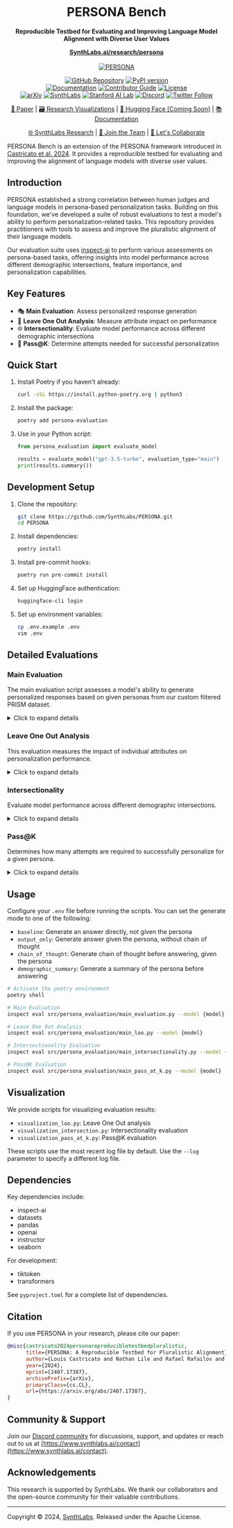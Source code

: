 <div align="center">


<p align="center"><h1 align="center">PERSONA Bench</h1>

<b>Reproducible Testbed for Evaluating and Improving Language Model Alignment with Diverse User Values</b>

<a href="https://www.synthlabs.ai/research/persona"><b>SynthLabs.ai/research/persona</b></a><br /><br />
<a href="https://www.synthlabs.ai"><img src="https://www.synthlabs.ai/img/persona.jpeg" alt="PERSONA" style="max-width: 100%;"></a><br /></p>


<p align="center">
<a href="https://github.com/SynthLabsAI/PERSONA-Bench"><img src="https://img.shields.io/badge/GitHub-PERSONA--Bench-purple?logo=github" alt="GitHub Repository" style="max-width: 100%;"></a>
<a href="https://pypi.org/project/persona-bench/"><img src="https://badge.fury.io/py/persona-bench.svg" alt="PyPI version"/></a>
  <br/>
  <a href="https://www.synthlabs.ai/research/persona"><img src="https://img.shields.io/badge/docs-online-brightgreen" alt="Documentation" style="max-width: 100%;"></a>
  <a href="https://github.com/SynthLabsAI/PERSONA-Bench/blob/main/CONTRIBUTING.md"><img src="https://img.shields.io/badge/Contributor-Guide-blue?logo=Github&color=purple" alt="Contributor Guide"/></a>
  <a href="https://opensource.org/licenses/Apache-2.0"><img src="https://img.shields.io/badge/License-Apache-blue.svg" alt="License" style="max-width: 100%;"></a>
  <br/>
  <a href="https://arxiv.org/abs/2407.17387"><img src="https://img.shields.io/badge/arXiv-2407.17387-b31b1b.svg" alt="arXiv"/></a>
  <a href="https://www.synthlabs.ai/"><img src="https://img.shields.io/badge/AI-AI?labelColor=6466F1&color=D43B83&label=SynthLabs" alt="SynthLabs"/></a>
  <a href="https://ai.stanford.edu/"><img src="https://img.shields.io/badge/Stanford-AI%20Lab-D43B83?logo=stanford&logoColor=white" alt="Stanford AI Lab" style="max-width: 100%;"></a>
<a href="https://discord.gg/46uN42SE6x"><img src="https://img.shields.io/badge/Discord-Chat-blue?logo=discord&color=4338ca&labelColor=black" alt="Discord" style="max-width: 100%;"></a>
  <a href="https://twitter.com/synth_labs"><img src="https://img.shields.io/twitter/follow/synth_labs?style=social" alt="Twitter Follow" style="max-width: 100%;"></a>
</p>

[//]: # (  <a href="https://codecov.io/gh/SynthLabsAI/PERSONA-Bench"><img src="https://codecov.io/gh/SynthLabsAI/PERSONA-Bench/graph/badge.svg" alt="Coverage"/></a>)
[//]: # (<a href="https://github.com/SynthLabsAI/PERSONA-Bench/actions/workflows/tests.yml"><img src="https://img.shields.io/github/actions/workflow/status/SynthLabsAI/PERSONA-Bench/tests.yml?logo=githubactions&logoColor=white&label=Tests" alt="Tests" style="max-width: 100%;"></a>)

<p align="center">
  <a href="https://arxiv.org/abs/2407.17387">📄 Paper</a> |
  <a href="https://www.synthlabs.ai/research/persona">🗃️ Research Visualizations</a> |
  <a href="https://huggingface.co/SynthLabsAI">🤗 Hugging Face [Coming Soon]</a> |
  <a href="https://www.synthlabs.ai/research/persona">📚 Documentation</a>
</p>

<p align="center">
  <a href="https://www.synthlabs.ai/">🌐 SynthLabs Research</a> |
  <a href="https://jobs.synthlabs.ai/">👥 Join the Team</a> |
<a href="https://www.synthlabs.ai/contact">🤝 Let's Collaborate</a>
</p>

[//]: # ([![Tests]&#40;https://img.shields.io/github/actions/workflow/status/SynthLabs/PERSONA-bench/ci.yml?logo=github&label=Tests&#41;]&#40;https://github.com/SynthLabs/PERSONA-bench/actions&#41;)

</div>

PERSONA Bench is an extension of the PERSONA framework introduced in [Castricato et al. 2024](https://www.synthlabs.ai/research/persona). It provides a reproducible testbed for evaluating and improving the alignment of language models with diverse user values.
## Introduction

PERSONA established a strong correlation between human judges and language models in persona-based personalization tasks. Building on this foundation, we've developed a suite of robust evaluations to test a model's ability to perform personalization-related tasks. This repository provides practitioners with tools to assess and improve the pluralistic alignment of their language models.

Our evaluation suite uses [inspect-ai](https://inspect.ai-safety-institute.org.uk/) to perform various assessments on persona-based tasks, offering insights into model performance across different demographic intersections, feature importance, and personalization capabilities.

## Key Features

- 🎭 **Main Evaluation**: Assess personalized response generation
- 🧩 **Leave One Out Analysis**: Measure attribute impact on performance
- 🌐 **Intersectionality**: Evaluate model performance across different demographic intersections
- 🎯 **Pass@K**: Determine attempts needed for successful personalization

## Quick Start

1. Install Poetry if you haven't already:
   ```bash
   curl -sSL https://install.python-poetry.org | python3 -
   ```

2. Install the package:
   ```bash
   poetry add persona-evaluation
   ```

3. Use in your Python script:
   ```python
   from persona_evaluation import evaluate_model

   results = evaluate_model("gpt-3.5-turbo", evaluation_type="main")
   print(results.summary())
   ```

## Development Setup

1. Clone the repository:
   ```bash
   git clone https://github.com/SynthLabs/PERSONA.git
   cd PERSONA
   ```

2. Install dependencies:
   ```bash
   poetry install
   ```

3. Install pre-commit hooks:
   ```bash
   poetry run pre-commit install
   ```

4. Set up HuggingFace authentication:
   ```bash
   huggingface-cli login
   ```

5. Set up environment variables:
   ```bash
   cp .env.example .env
   vim .env
   ```

## Detailed Evaluations

### Main Evaluation

The main evaluation script assesses a model's ability to generate personalized responses based on given personas from our custom filtered PRISM dataset.

<details>
<summary>Click to expand details</summary>

1. Load PRISM dataset
2. Generate utterances using target model with random personas
3. Evaluate using GPT-4 as a critic model via a debate approach
4. Analyze personalization effectiveness

</details>

### Leave One Out Analysis

This evaluation measures the impact of individual attributes on personalization performance.

<details>
<summary>Click to expand details</summary>

- Uses sub-personas separated by LOO attributes
- Tests on multiple personas and PRISM questions
- Analyzes feature importance

Available attributes include age, sex, race, education, employment status, and many more. See `example_loo_attributes.json` for the full list.

</details>

### Intersectionality

Evaluate model performance across different demographic intersections.

<details>
<summary>Click to expand details</summary>

- Define intersections using JSON configuration
- Measure personalization across disjoint populations
- Analyze model performance for specific demographic combinations

</details>

### Pass@K

Determines how many attempts are required to successfully personalize for a given persona.

<details>
<summary>Click to expand details</summary>

- Reruns main evaluation K times
- Counts attempts needed for successful personalization
- Provides insights into model consistency and reliability

</details>

## Usage

Configure your `.env` file before running the scripts. You can set the generate mode to one of the following:
- `baseline`: Generate an answer directly, not given the persona
- `output_only`: Generate answer given the persona, without chain of thought
- `chain_of_thought`: Generate chain of thought before answering, given the persona
- `demographic_summary`: Generate a summary of the persona before answering

```bash
# Activate the poetry environment
poetry shell

# Main Evaluation
inspect eval src/persona_evaluation/main_evaluation.py --model {model}

# Leave One Out Analysis
inspect eval src/persona_evaluation/main_loo.py --model {model}

# Intersectionality Evaluation
inspect eval src/persona_evaluation/main_intersectionality.py --model {model}

# Pass@K Evaluation
inspect eval src/persona_evaluation/main_pass_at_k.py --model {model}
```

## Visualization

We provide scripts for visualizing evaluation results:

- `visualization_loo.py`: Leave One Out analysis
- `visualization_intersection.py`: Intersectionality evaluation
- `visualization_pass_at_k.py`: Pass@K evaluation

These scripts use the most recent log file by default. Use the `--log` parameter to specify a different log file.

## Dependencies

Key dependencies include:
- inspect-ai
- datasets
- pandas
- openai
- instructor
- seaborn

For development:
- tiktoken
- transformers

See `pyproject.toml` for a complete list of dependencies.

## Citation

If you use PERSONA in your research, please cite our paper:

```bibtex
@misc{castricato2024personareproducibletestbedpluralistic,
      title={PERSONA: A Reproducible Testbed for Pluralistic Alignment},
      author={Louis Castricato and Nathan Lile and Rafael Rafailov and Jan-Philipp Fränken and Chelsea Finn},
      year={2024},
      eprint={2407.17387},
      archivePrefix={arXiv},
      primaryClass={cs.CL},
      url={https://arxiv.org/abs/2407.17387},
}
```

## Community & Support

Join our [Discord community](https://discord.gg/46uN42SE6x) for discussions, support, and updates or reach out to us at [https://www.synthlabs.ai/contact](https://www.synthlabs.ai/contact).

## Acknowledgements

This research is supported by SynthLabs. We thank our collaborators and the open-source community for their valuable contributions.

---

Copyright © 2024, [SynthLabs](https://www.SynthLabs.ai). Released under the Apache License.
